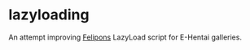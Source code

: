 # lazyloading
An attempt improving [Felipons](https://forums.e-hentai.org/index.php?showuser=216004) LazyLoad script for E-Hentai galleries.
